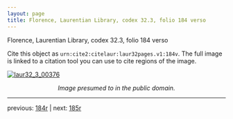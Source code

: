 ```yaml
---
layout: page
title: Florence, Laurentian Library, codex 32.3, folio 184 verso
---
```


Florence, Laurentian Library, codex 32.3, folio 184 verso

Cite this object as `urn:cite2:citelaur:laur32pages.v1:184v`.  The full image is linked to a citation tool you can use to cite regions of the image.

[![laur32_3_00376](http://www.homermultitext.org/iipsrv?IIIF=/project/homer/pyramidal/deepzoom/citelaur/laur32imgs/v1/laur32_3_00376.tif/full/800,/0/default.jpg)](http://www.homermultitext.org/ict2/?urn=urn:cite2:citelaur:laur32imgs.v1:laur32_3_00376) 

<p style="text-align: center; font-style: italic;">Image presumed to in the public domain.</p>

---

previous: [184r](../184r/) | next: [185r](../185r/)